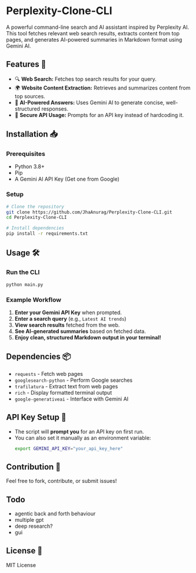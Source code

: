 # Perplexity-Clone-CLI

A powerful command-line search and AI assistant inspired by Perplexity AI. This tool fetches relevant web search results, extracts content from top pages, and generates AI-powered summaries in Markdown format using Gemini AI.

## Features 🚀
- 🔍 **Web Search:** Fetches top search results for your query.
- 🌍 **Website Content Extraction:** Retrieves and summarizes content from top sources.
- 🤖 **AI-Powered Answers:** Uses Gemini AI to generate concise, well-structured responses.
- 🔑 **Secure API Usage:** Prompts for an API key instead of hardcoding it.

## Installation 📥
### **Prerequisites**
- Python 3.8+
- Pip
- A Gemini AI API Key (Get one from Google)

### **Setup**
```sh
# Clone the repository
git clone https://github.com/JhaAnurag/Perplexity-Clone-CLI.git
cd Perplexity-Clone-CLI

# Install dependencies
pip install -r requirements.txt
```

## Usage 🛠️
### **Run the CLI**
```sh
python main.py
```

### **Example Workflow**
1. **Enter your Gemini API Key** when prompted.
2. **Enter a search query** (e.g., `Latest AI trends`)
3. **View search results** fetched from the web.
4. **See AI-generated summaries** based on fetched data.
5. **Enjoy clean, structured Markdown output in your terminal!**

## Dependencies 📦
- `requests` - Fetch web pages
- `googlesearch-python` - Perform Google searches
- `trafilatura` - Extract text from web pages
- `rich` - Display formatted terminal output
- `google-generativeai` - Interface with Gemini AI

## API Key Setup 🔑
- The script will **prompt you** for an API key on first run.
- You can also set it manually as an environment variable:
  ```sh
  export GEMINI_API_KEY="your_api_key_here"
  ```

## Contribution 🤝
Feel free to fork, contribute, or submit issues!

## Todo
- agentic back and forth behaviour
- multiple gpt
- deep research?
- gui

## License 📜
MIT License
